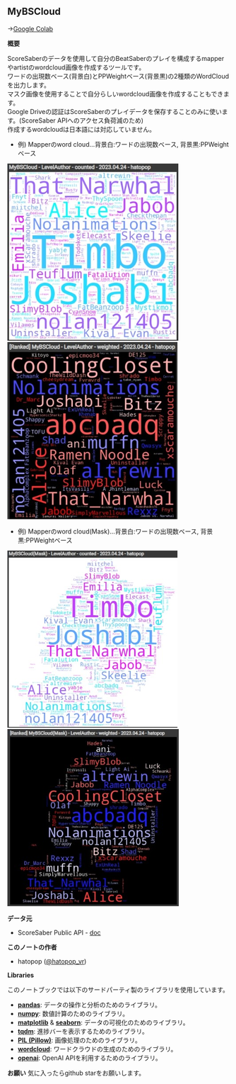 ## MyBSCloud

->[Google Colab](https://colab.research.google.com/github/hatopopvr/MyBSCloud/blob/main/MyBSCloud.ipynb)

<b>概要</b>  

ScoreSaberのデータを使用して自分のBeatSaberのプレイを構成するmapperやartistのwordcloud画像を作成するツールです。<br />
ワードの出現数ベース(背景白)とPPWeightベース(背景黒)の2種類のWordCloudを出力します。<br />
マスク画像を使用することで自分らしいwordcloud画像を作成することもできます。<br />
Google Driveの認証はScoreSaberのプレイデータを保存することのみに使います。(ScoreSaber APIへのアクセス負荷減のため)<br />
作成するwordcloudは日本語には対応していません。<br />

- 例) Mapperのword cloud…背景白:ワードの出現数ベース, 背景黒:PPWeightベース

![wordcloud](images/img_001.jpg) ![wordcloud](images/img_002.jpg)

- 例) Mapperのword cloud(Mask)…背景白:ワードの出現数ベース, 背景黒:PPWeightベース

![wordcloud](images/img_003.jpg) ![wordcloud](images/img_004.jpg)

<b>データ元</b>
- ScoreSaber Public API - [doc](https://docs.scoresaber.com/)  

<b>このノートの作者</b>
- hatopop ([@hatopop_vr](https://twitter.com/hatopop_vr))

<b>Libraries</b>

このノートブックでは以下のサードパーティ製のライブラリを使用しています。

- [**pandas**](https://pandas.pydata.org/): データの操作と分析のためのライブラリ。
- [**numpy**](https://numpy.org/): 数値計算のためのライブラリ。
- [**matplotlib**](https://matplotlib.org/) & [**seaborn**](https://seaborn.pydata.org/): データの可視化のためのライブラリ。
- [**tqdm**](https://tqdm.github.io/): 進捗バーを表示するためのライブラリ。
- [**PIL (Pillow)**](https://pillow.readthedocs.io/en/stable/): 画像処理のためのライブラリ。
- [**wordcloud**](https://amueller.github.io/word_cloud/): ワードクラウドの生成のためのライブラリ。
- [**openai**](https://github.com/openai/openai): OpenAI APIを利用するためのライブラリ。

<b>お願い</b>
気に入ったらgithub starをお願いします。
